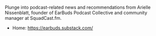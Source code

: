 Plunge into podcast-related news and recommendations from Arielle Nissenblatt, founder of EarBuds Podcast Collective and community manager at SquadCast.fm.

* Home: https://earbuds.substack.com/
